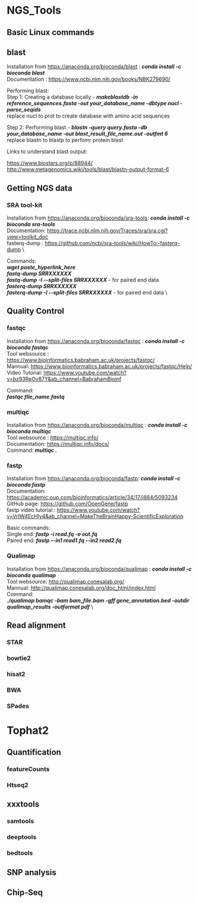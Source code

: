 # NGS_Tools

## Basic Linux commands

## blast

Installation from https://anaconda.org/bioconda/blast : ***conda install -c bioconda blast*** \
Documentation : https://www.ncbi.nlm.nih.gov/books/NBK279690/ 
>
Performing blast: \
Step 1: Creating a database locally - ***makeblastdb -in reference_sequences.fasta -out your_database_name -dbtype nucl -parse_seqids*** \
replace nucl to prot to create database with amino acid sequences 
>
Step 2: Performing blast - ***blastn -query query.fasta -db your_database_name -out blast_result_file_name.out -outfmt 6*** \
replace blastn to blastp to perfomr protein blast 
>
Links to understand blast output:
>
https://www.biostars.org/p/88944/  
http://www.metagenomics.wiki/tools/blast/blastn-output-format-6

## Getting NGS data

### SRA tool-kit

Installation from https://anaconda.org/bioconda/sra-tools: ***conda install -c bioconda sra-tools*** \
Documentation: https://trace.ncbi.nlm.nih.gov/Traces/sra/sra.cgi?view=toolkit_doc \
fasterq-dump : https://github.com/ncbi/sra-tools/wiki/HowTo:-fasterq-dump \
>
Commands: \
***wget paste_hyperlink_here*** \
***fastq-dump SRRXXXXXX*** \
***fastq-dump -I --split-files SRRXXXXXX*** - for paired end data \
***fasterq-dump SRRXXXXXX*** \
***fasterq-dump -I --split-files SRRXXXXXX*** - for paired end data \
>
## Quality Control
### fastqc
>
Installation from https://anaconda.org/bioconda/fastqc : ***conda install -c bioconda fastqc*** \
Tool websource : https://www.bioinformatics.babraham.ac.uk/projects/fastqc/ \
Mannual: https://www.bioinformatics.babraham.ac.uk/projects/fastqc/Help/ \
Video Tutorial: https://www.youtube.com/watch?v=bz93ReOv87Y&ab_channel=BabrahamBioinf 
>
Command: \
***fastqc file_name.fastq*** 
>
### multiqc
>
Installation from https://anaconda.org/bioconda/multiqc : ***conda install -c bioconda multiqc*** \
Tool websource : https://multiqc.info/ \
Documentation: https://multiqc.info/docs/ \
Command: ***multiqc .*** 
>
### fastp
>
Installation from https://anaconda.org/bioconda/fastp: ***conda install -c bioconda fastp*** \
Documentation: https://academic.oup.com/bioinformatics/article/34/17/i884/5093234 \
GitHub page: https://github.com/OpenGene/fastp \
fastp video tutorial : https://www.youtube.com/watch?v=VrIW4EcHly4&ab_channel=MakeTheBrainHappy-ScientificExploration 
>
Basic commands: \
Single end: ***fastp -i read.fq -o out.fq*** \
Paired end: ***fastp --in1 read1.fq --in2 read2.fq*** 

### Qualimap
>
Installation from https://anaconda.org/bioconda/qualimap : ***conda install -c bioconda qualimap*** \
Tool websource: http://qualimap.conesalab.org/ \
Mannual: http://qualimap.conesalab.org/doc_html/index.html \
Command:\
***./qualimap bamqc -bam bam_file.bam -gff gene_annotation.bed -outdir qualimap_results -outformat pdf*** \




## Read alignment

### STAR
### bowtie2
### hisat2
### BWA
### SPades
# Tophat2

## Quantification
### featureCounts
### Htseq2


## xxxtools
### samtools
### deeptools
### bedtools


## SNP analysis

## Chip-Seq







